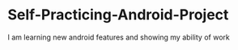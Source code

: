 # Self-Practicing-Android-Project
I am learning new android features and showing my ability of work
